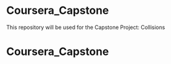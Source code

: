 # Coursera_Capstone
This repository will be used for the Capstone Project: Collisions
# Coursera_Capstone
